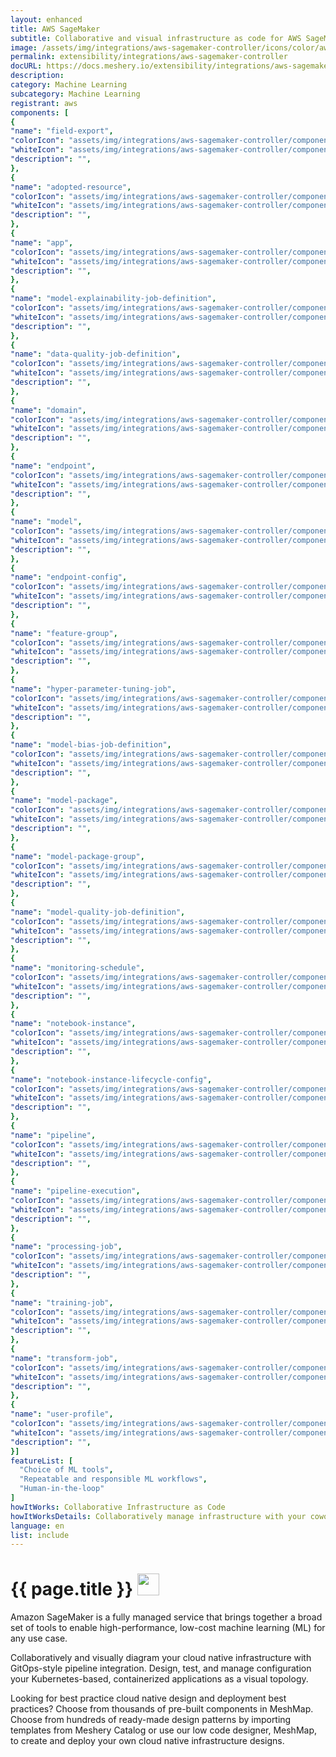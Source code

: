 ```yaml
---
layout: enhanced
title: AWS SageMaker
subtitle: Collaborative and visual infrastructure as code for AWS SageMaker
image: /assets/img/integrations/aws-sagemaker-controller/icons/color/aws-sagemaker-controller-color.svg
permalink: extensibility/integrations/aws-sagemaker-controller
docURL: https://docs.meshery.io/extensibility/integrations/aws-sagemaker-controller
description: 
category: Machine Learning
subcategory: Machine Learning
registrant: aws
components: [
{
"name": "field-export",
"colorIcon": "assets/img/integrations/aws-sagemaker-controller/components/field-export/icons/color/field-export-color.svg",
"whiteIcon": "assets/img/integrations/aws-sagemaker-controller/components/field-export/icons/white/field-export-white.svg",
"description": "",
},
{
"name": "adopted-resource",
"colorIcon": "assets/img/integrations/aws-sagemaker-controller/components/adopted-resource/icons/color/adopted-resource-color.svg",
"whiteIcon": "assets/img/integrations/aws-sagemaker-controller/components/adopted-resource/icons/white/adopted-resource-white.svg",
"description": "",
},
{
"name": "app",
"colorIcon": "assets/img/integrations/aws-sagemaker-controller/components/app/icons/color/app-color.svg",
"whiteIcon": "assets/img/integrations/aws-sagemaker-controller/components/app/icons/white/app-white.svg",
"description": "",
},
{
"name": "model-explainability-job-definition",
"colorIcon": "assets/img/integrations/aws-sagemaker-controller/components/model-explainability-job-definition/icons/color/model-explainability-job-definition-color.svg",
"whiteIcon": "assets/img/integrations/aws-sagemaker-controller/components/model-explainability-job-definition/icons/white/model-explainability-job-definition-white.svg",
"description": "",
},
{
"name": "data-quality-job-definition",
"colorIcon": "assets/img/integrations/aws-sagemaker-controller/components/data-quality-job-definition/icons/color/data-quality-job-definition-color.svg",
"whiteIcon": "assets/img/integrations/aws-sagemaker-controller/components/data-quality-job-definition/icons/white/data-quality-job-definition-white.svg",
"description": "",
},
{
"name": "domain",
"colorIcon": "assets/img/integrations/aws-sagemaker-controller/components/domain/icons/color/domain-color.svg",
"whiteIcon": "assets/img/integrations/aws-sagemaker-controller/components/domain/icons/white/domain-white.svg",
"description": "",
},
{
"name": "endpoint",
"colorIcon": "assets/img/integrations/aws-sagemaker-controller/components/endpoint/icons/color/endpoint-color.svg",
"whiteIcon": "assets/img/integrations/aws-sagemaker-controller/components/endpoint/icons/white/endpoint-white.svg",
"description": "",
},
{
"name": "model",
"colorIcon": "assets/img/integrations/aws-sagemaker-controller/components/model/icons/color/model-color.svg",
"whiteIcon": "assets/img/integrations/aws-sagemaker-controller/components/model/icons/white/model-white.svg",
"description": "",
},
{
"name": "endpoint-config",
"colorIcon": "assets/img/integrations/aws-sagemaker-controller/components/endpoint-config/icons/color/endpoint-config-color.svg",
"whiteIcon": "assets/img/integrations/aws-sagemaker-controller/components/endpoint-config/icons/white/endpoint-config-white.svg",
"description": "",
},
{
"name": "feature-group",
"colorIcon": "assets/img/integrations/aws-sagemaker-controller/components/feature-group/icons/color/feature-group-color.svg",
"whiteIcon": "assets/img/integrations/aws-sagemaker-controller/components/feature-group/icons/white/feature-group-white.svg",
"description": "",
},
{
"name": "hyper-parameter-tuning-job",
"colorIcon": "assets/img/integrations/aws-sagemaker-controller/components/hyper-parameter-tuning-job/icons/color/hyper-parameter-tuning-job-color.svg",
"whiteIcon": "assets/img/integrations/aws-sagemaker-controller/components/hyper-parameter-tuning-job/icons/white/hyper-parameter-tuning-job-white.svg",
"description": "",
},
{
"name": "model-bias-job-definition",
"colorIcon": "assets/img/integrations/aws-sagemaker-controller/components/model-bias-job-definition/icons/color/model-bias-job-definition-color.svg",
"whiteIcon": "assets/img/integrations/aws-sagemaker-controller/components/model-bias-job-definition/icons/white/model-bias-job-definition-white.svg",
"description": "",
},
{
"name": "model-package",
"colorIcon": "assets/img/integrations/aws-sagemaker-controller/components/model-package/icons/color/model-package-color.svg",
"whiteIcon": "assets/img/integrations/aws-sagemaker-controller/components/model-package/icons/white/model-package-white.svg",
"description": "",
},
{
"name": "model-package-group",
"colorIcon": "assets/img/integrations/aws-sagemaker-controller/components/model-package-group/icons/color/model-package-group-color.svg",
"whiteIcon": "assets/img/integrations/aws-sagemaker-controller/components/model-package-group/icons/white/model-package-group-white.svg",
"description": "",
},
{
"name": "model-quality-job-definition",
"colorIcon": "assets/img/integrations/aws-sagemaker-controller/components/model-quality-job-definition/icons/color/model-quality-job-definition-color.svg",
"whiteIcon": "assets/img/integrations/aws-sagemaker-controller/components/model-quality-job-definition/icons/white/model-quality-job-definition-white.svg",
"description": "",
},
{
"name": "monitoring-schedule",
"colorIcon": "assets/img/integrations/aws-sagemaker-controller/components/monitoring-schedule/icons/color/monitoring-schedule-color.svg",
"whiteIcon": "assets/img/integrations/aws-sagemaker-controller/components/monitoring-schedule/icons/white/monitoring-schedule-white.svg",
"description": "",
},
{
"name": "notebook-instance",
"colorIcon": "assets/img/integrations/aws-sagemaker-controller/components/notebook-instance/icons/color/notebook-instance-color.svg",
"whiteIcon": "assets/img/integrations/aws-sagemaker-controller/components/notebook-instance/icons/white/notebook-instance-white.svg",
"description": "",
},
{
"name": "notebook-instance-lifecycle-config",
"colorIcon": "assets/img/integrations/aws-sagemaker-controller/components/notebook-instance-lifecycle-config/icons/color/notebook-instance-lifecycle-config-color.svg",
"whiteIcon": "assets/img/integrations/aws-sagemaker-controller/components/notebook-instance-lifecycle-config/icons/white/notebook-instance-lifecycle-config-white.svg",
"description": "",
},
{
"name": "pipeline",
"colorIcon": "assets/img/integrations/aws-sagemaker-controller/components/pipeline/icons/color/pipeline-color.svg",
"whiteIcon": "assets/img/integrations/aws-sagemaker-controller/components/pipeline/icons/white/pipeline-white.svg",
"description": "",
},
{
"name": "pipeline-execution",
"colorIcon": "assets/img/integrations/aws-sagemaker-controller/components/pipeline-execution/icons/color/pipeline-execution-color.svg",
"whiteIcon": "assets/img/integrations/aws-sagemaker-controller/components/pipeline-execution/icons/white/pipeline-execution-white.svg",
"description": "",
},
{
"name": "processing-job",
"colorIcon": "assets/img/integrations/aws-sagemaker-controller/components/processing-job/icons/color/processing-job-color.svg",
"whiteIcon": "assets/img/integrations/aws-sagemaker-controller/components/processing-job/icons/white/processing-job-white.svg",
"description": "",
},
{
"name": "training-job",
"colorIcon": "assets/img/integrations/aws-sagemaker-controller/components/training-job/icons/color/training-job-color.svg",
"whiteIcon": "assets/img/integrations/aws-sagemaker-controller/components/training-job/icons/white/training-job-white.svg",
"description": "",
},
{
"name": "transform-job",
"colorIcon": "assets/img/integrations/aws-sagemaker-controller/components/transform-job/icons/color/transform-job-color.svg",
"whiteIcon": "assets/img/integrations/aws-sagemaker-controller/components/transform-job/icons/white/transform-job-white.svg",
"description": "",
},
{
"name": "user-profile",
"colorIcon": "assets/img/integrations/aws-sagemaker-controller/components/user-profile/icons/color/user-profile-color.svg",
"whiteIcon": "assets/img/integrations/aws-sagemaker-controller/components/user-profile/icons/white/user-profile-white.svg",
"description": "",
}]
featureList: [
  "Choice of ML tools",
  "Repeatable and responsible ML workflows",
  "Human-in-the-loop"
]
howItWorks: Collaborative Infrastructure as Code
howItWorksDetails: Collaboratively manage infrastructure with your coworkers synchronously sharing the same designs.
language: en
list: include
---
```

<h1>{{ page.title }} <img src="{{ page.image }}" style="width: 35px; height: 35px;" /></h1>

<p>
Amazon SageMaker is a fully managed service that brings together a broad set of tools to enable high-performance, low-cost machine learning (ML) for any use case.
</p>
<p>
    Collaboratively and visually diagram your cloud native infrastructure with GitOps-style pipeline integration. Design, test, and manage configuration your Kubernetes-based, containerized applications as a visual topology.
</p>
<p>
    Looking for best practice cloud native design and deployment best practices? Choose from thousands of pre-built components in MeshMap. Choose from hundreds of ready-made design patterns by importing templates from Meshery Catalog or use our low code designer, MeshMap, to create and deploy your own cloud native infrastructure designs.
</p>
